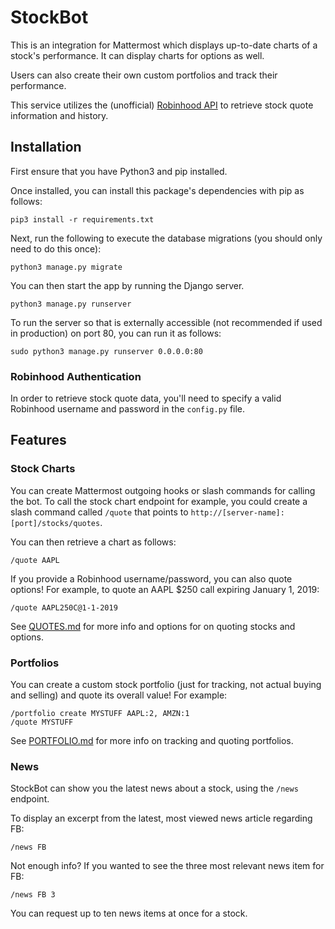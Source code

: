 # StockBot

This is an integration for Mattermost which displays up-to-date charts of a stock's performance. It can display charts for options as well.

Users can also create their own custom portfolios and track their performance.

This service utilizes the (unofficial) [Robinhood API](https://github.com/sanko/Robinhood) to retrieve stock quote information and history.

## Installation

First ensure that you have Python3 and pip installed.

Once installed, you can install this package's dependencies with pip as follows:

```
pip3 install -r requirements.txt
```

Next, run the following to execute the database migrations (you should only need to do this once):

```
python3 manage.py migrate
```

You can then start the app by running the Django server.

```
python3 manage.py runserver
```

To run the server so that is externally accessible (not recommended if used in production) on port 80, you can run it as follows:
```
sudo python3 manage.py runserver 0.0.0.0:80
```

### Robinhood Authentication

In order to retrieve stock quote data, you'll need to specify a valid Robinhood username and password in the `config.py` file.

## Features

### Stock Charts

You can create Mattermost outgoing hooks or slash commands for calling the bot. To call the stock chart endpoint for example, you could create a slash command called `/quote` that points to `http://[server-name]:[port]/stocks/quotes`.

You can then retrieve a chart as follows:

`/quote AAPL`

If you provide a Robinhood username/password, you can also quote options! For example, to quote an AAPL $250 call expiring January 1, 2019:

`/quote AAPL250C@1-1-2019`

See [QUOTES.md](QUOTES.md) for more info and options for on quoting stocks and options.

### Portfolios

You can create a custom stock portfolio (just for tracking, not actual buying and selling) and quote its overall value! For example:

```
/portfolio create MYSTUFF AAPL:2, AMZN:1
/quote MYSTUFF
```

See [PORTFOLIO.md](PORTFOLIO.md) for more info on tracking and quoting portfolios.

### News

StockBot can show you the latest news about a stock, using the `/news` endpoint.

To display an excerpt from the latest, most viewed news article regarding FB:

```
/news FB
```

Not enough info? If you wanted to see the three most relevant news item for FB:

```
/news FB 3
```

You can request up to ten news items at once for a stock.
